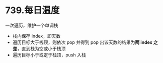 # 739.每日温度

一次遍历，维护一个单调栈

-   栈内保存 index，即天数
-   遍历目标大于栈顶，则依次 pop 并得到 pop 出该天数的结果为**两 index 之差**，直到栈为空或小于栈顶
-   遍历目标小于或定于栈顶，push 入栈
